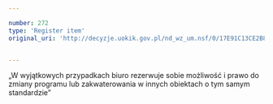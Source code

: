 ```yaml
---

number: 272
type: 'Register item'
original_uri: 'http://decyzje.uokik.gov.pl/nd_wz_um.nsf/0/17E91C13CE2B8D4DC12572DD003294BC?OpenDocument'


---
```


„W wyjątkowych przypadkach biuro rezerwuje sobie możliwość i prawo do zmiany programu lub zakwaterowania w innych obiektach o tym samym standardzie”
